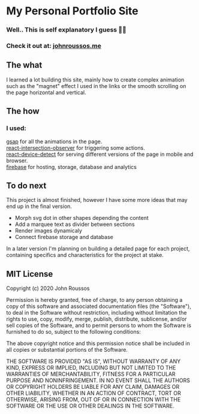 # My Personal Portfolio Site 

### Well.. This is self explanatory I guess 🤷‍♂️

### Check it out at: [johnroussos.me](https://johnroussos.me/) 

## The what

I learned a lot building this site, mainly how to create complex animation such as the "magnet" effect I used in the links or the smooth scrolling on the page horizontal and vertical. 

## The how 

### I used: 
[gsap](https://www.npmjs.com/package/gsap) for all the animations in the page.<br> 
[react-intersection-observer](https://www.npmjs.com/package/react-intersection-observer) for triggering some actions. <br>
[react-device-detect](https://www.npmjs.com/package/react-device-detect) for serving different versions of the page in mobile and browser. <br>
[firebase](https://www.npmjs.com/package/firebase) for hosting, storage, database and analytics


## To do next

This project is almost finished, however I have some more ideas that may end up in the final version.

- Morph svg dot in other shapes depending the content
- Add a marquee text as divider between sections
- Render images dynamicaly
- Connect firebase storage and database

In a later version I'm planning on building a detailed page for each project, containing specifics and characteristics for the project at stake.

## MIT License

Copyright (c) 2020 John Roussos

Permission is hereby granted, free of charge, to any person obtaining a copy
of this software and associated documentation files (the "Software"), to deal
in the Software without restriction, including without limitation the rights
to use, copy, modify, merge, publish, distribute, sublicense, and/or sell
copies of the Software, and to permit persons to whom the Software is
furnished to do so, subject to the following conditions:

The above copyright notice and this permission notice shall be included in all
copies or substantial portions of the Software.

THE SOFTWARE IS PROVIDED "AS IS", WITHOUT WARRANTY OF ANY KIND, EXPRESS OR
IMPLIED, INCLUDING BUT NOT LIMITED TO THE WARRANTIES OF MERCHANTABILITY,
FITNESS FOR A PARTICULAR PURPOSE AND NONINFRINGEMENT. IN NO EVENT SHALL THE
AUTHORS OR COPYRIGHT HOLDERS BE LIABLE FOR ANY CLAIM, DAMAGES OR OTHER
LIABILITY, WHETHER IN AN ACTION OF CONTRACT, TORT OR OTHERWISE, ARISING FROM,
OUT OF OR IN CONNECTION WITH THE SOFTWARE OR THE USE OR OTHER DEALINGS IN THE
SOFTWARE.

